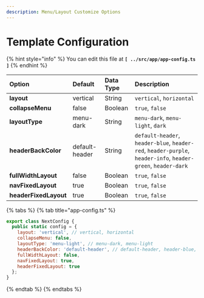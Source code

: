 ```yaml
---
description: Menu/Layout Customize Options
---
```


# Template Configuration

{% hint style="info" %}
You can edit this file at **`[ ../src/app/app-config.ts ]`**
{% endhint %}

| **Option** | **Default** | **Data Type** | **Description** |
| :--- | :--- | :--- | :--- |
| **layout** | vertical | String | `vertical`, `horizontal` |
| **collapseMenu** | false | Boolean | `true`, `false` |
| **layoutType** | menu-dark | String | `menu-dark`, `menu-light`, `dark` |
| **headerBackColor** | default-header | String | `default-header`, `header-blue`, `header-red`, `header-purple`, `header-info`, `header-green`, `header-dark` |
| **fullWidthLayout** | false | Boolean | `true`, `false` |
| **navFixedLayout** | true | Boolean | `true`, `false` |
| **headerFixedLayout** | true | Boolean | `true`, `false` |

{% tabs %}
{% tab title="app-config.ts" %}
```javascript
export class NextConfig {
  public static config = {
    layout: 'vertical', // vertical, horizontal
    collapseMenu: false,
    layoutType: 'menu-light', // menu-dark, menu-light
    headerBackColor: 'default-header', // default-header, header-blue, header-red, header-purple, header-info, header-dark
    fullWidthLayout: false,
    navFixedLayout: true,
    headerFixedLayout: true
  };
}

```
{% endtab %}
{% endtabs %}

